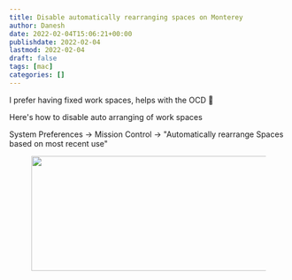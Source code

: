 ```yaml
---
title: Disable automatically rearranging spaces on Monterey
author: Danesh
date: 2022-02-04T15:06:21+00:00
publishdate: 2022-02-04
lastmod: 2022-02-04
draft: false
tags: [mac]
categories: []
---
```

I prefer having fixed work spaces, helps with the OCD 🙂

Here's how to disable auto arranging of work spaces

System Preferences -> Mission Control -> "Automatically rearrange Spaces based on most recent use"
<figure class="wp-block-image size-full">

<img loading="lazy" width="654" height="208" src="/wp-content/uploads/2022/02/image.png" alt="" class="wp-image-8525" srcset="/wp-content/uploads/2022/02/image.png 654w, /wp-content/uploads/2022/02/image-450x143.png 450w" sizes="(max-width: 654px) 100vw, 654px" /> </figure>
